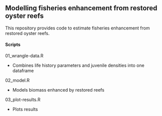 ## Modelling fisheries enhancement from restored oyster reefs

This repository provides code to estimate fisheries enhancement from restored oyster reefs.

#### Scripts

01_wrangle-data.R
 - Combines life history parameters and juvenile densities into one dataframe
  
02_model.R
 - Models biomass enhanced by restored reefs
 
03_plot-results.R
 - Plots results
